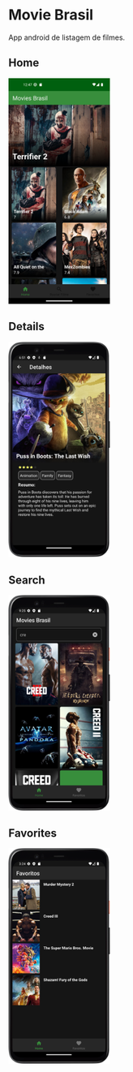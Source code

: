 # Movie Brasil
App android de listagem de filmes.

## Home
<div>
<img src="./images/home.png" width="200"/>
</div>

## Details
<div>
<img src="./images/details.png" width="200"/>
</div>

## Search
<div>
<img src="./images/search.png" width="200"/>
</div>

## Favorites
<div>
<img src="./images/favorites.png" width="200"/>
</div>
